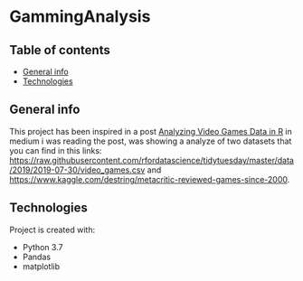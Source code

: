 # GammingAnalysis

## Table of contents
* [General info](#general-info)
* [Technologies](#technologies)

## General info
This project has been inspired in a post [Analyzing Video Games Data in R](https://towardsdatascience.com/analyzing-video-games-data-in-r-1afad7122aab) in medium i was reading the post, was showing a analyze of two datasets that you can find in this links: https://raw.githubusercontent.com/rfordatascience/tidytuesday/master/data/2019/2019-07-30/video_games.csv and https://www.kaggle.com/destring/metacritic-reviewed-games-since-2000.

## Technologies
Project is created with:
* Python 3.7
* Pandas
* matplotlib
